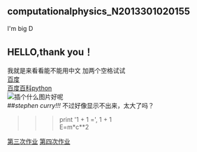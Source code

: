 ## computationalphysics_N2013301020155
I'm big D
## HELLO,thank you！
我就是来看看能不能用中文
加两个空格试试  
[百度](www.baidu.com)  
[百度百科python](http://baike.baidu.com/view/21087.htm)  
![插个什么图片好呢](http://img0.imgtn.bdimg.com/it/u=1596241584,2514502050&fm=21&gp=0.jpg)  
##*stephen curry!!!*
不过好像显示不出来，太大了吗？  
>>> print '1 + 1 =', 1 + 1  
E=m*c**2  

  [第三次作业](https://github.com/cz1529202080/computationalphysics_N2013301020155/blob/master/%E7%AC%AC%E4%B8%89%E6%AC%A1%E4%BD%9C%E4%B8%9A.py)
[第四次作业](https://github.com/cz1529202080/computationalphysics_N2013301020155/blob/master/figure_1%20(1).png)
